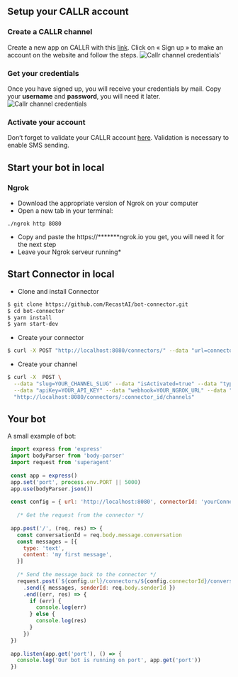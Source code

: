 ## Setup your CALLR account

### Create a CALLR channel

Create a new app on CALLR with this <a href="https://callr.com/?utm_source=recastai&utm_medium=partner&utm_campaign=botconnector&utm_content=stepbystep" target="_blank">link</a>.
Click on « Sign up » to make an account on the website and follow the steps.
![Callr channel credentials](https://cdn.recast.ai/man/recast-ai-callr-step-1.png)'

### Get your credentials

Once you have signed up, you will receive your credentials by mail. Copy your **username** and **password**, you will need it later.
![Callr channel credentials](https://cdn.recast.ai/man/recast-ai-callr-step-4.png)

### Activate your account

Don’t forget to validate your CALLR account <a href="https://thecallr.com/s/" target="_blank">here</a>. Validation is necessary to enable SMS sending.

## Start your bot in local

### Ngrok

* Download the appropriate version of Ngrok on your computer
* Open a new tab in your terminal:

```
./ngrok http 8080
```

* Copy and paste the https://*******ngrok.io you get, you will need it for the next step
* Leave your Ngrok serveur running*



## Start Connector in local

* Clone and install Connector
```bash
$ git clone https://github.com/RecastAI/bot-connector.git
$ cd bot-connector
$ yarn install
$ yarn start-dev
```

* Create your connector
```bash
$ curl -X POST "http://localhost:8080/connectors/" --data "url=connector_url"
```

* Create your channel
```bash
$ curl -X  POST \
  --data "slug=YOUR_CHANNEL_SLUG" --data "isActivated=true" --data "type=kik" \
  --data "apiKey=YOUR_API_KEY" --data "webhook=YOUR_NGROK_URL" --data "userName=YOUR_BOT_NAME" \
  "http://localhost:8080/connectors/:connector_id/channels"
```

## Your bot

A small example of bot:
```javascript
 import express from 'express'
 import bodyParser from 'body-parser'
 import request from 'superagent'
 
 const app = express()
 app.set('port', process.env.PORT || 5000)
 app.use(bodyParser.json())
 
 const config = { url: 'http://localhost:8080', connectorId: 'yourConnectorId' }
 
   /* Get the request from the connector */
 
 app.post('/', (req, res) => {
   const conversationId = req.body.message.conversation
   const messages = [{
     type: 'text',
     content: 'my first message',
   }]
 
   /* Send the message back to the connector */
   request.post(`${config.url}/connectors/${config.connectorId}/conversations/${conversationId}/messages`)
     .send({ messages, senderId: req.body.senderId })
     .end((err, res) => {
       if (err) {
         console.log(err)
       } else {
         console.log(res)
       }
     })
 })
 
 app.listen(app.get('port'), () => {
   console.log('Our bot is running on port', app.get('port'))
 })
```